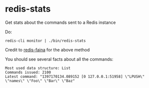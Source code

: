# redis-stats

Get stats about the commands sent to a Redis instance

Do:

	redis-cli monitor | ./bin/redis-stats
    
Credit to [redis-faina](https://github.com/Instagram/redis-faina) for the above method

You should see several facts about all the commands:

	Most used data structure: List
    Commands issued: 2100
    Latest command: "1397170134.089152 [0 127.0.0.1:51958] \"LPUSH\" \"names\" \"Foo\" \"Bar\" \"Baz"
    